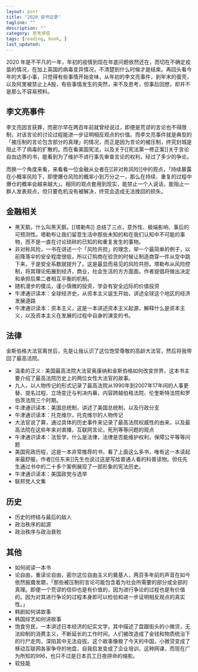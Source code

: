 ```yaml
---
layout: post
title: "2020 读书记录"
tagline: ""
description: ""
category: 思考感悟
tags: [reading, book, ]
last_updated: 
---
```



2020 年是不平凡的一年，年初的疫情到现在年底问题依然还在，而切在不确定疫苗的情况，在加上英国的病毒变异情况，不清楚到什么时候才是结束。再回头看今年的大事小事，只觉得有些事情开始变味，从年初的李文亮事件，到年末的蛋壳，以及阿里被禁止上A股，有些事情发生的突然，来不及思考，但事后回想，却并不是那么不容易预料。

## 李文亮事件
李文亮因言获罪，而密尔早在两百年前就曾经说过，即便是荒谬的言论也不得限制，对该言论的讨论过程能进一步证明相反观点的价值。而李文亮事件就是典型的「被压制的言论包含部分的真理」的情况，而正是因为言论的被压制，终究封城是阻止不了病毒的扩散的。而在看美国宪法，以及关于[[宪法第一修正案]]关于言论自由边界的书，能看到为了维护不进行事先审查言论的权利，经过了多少的争论。

而换一个角度来看，来看看一位金融从业者在[[非对称风险]]中的观点，「持续暴露在小概率风险下，即使爆仓风险的概率小到万分之一，那么在持续、重复的过程中爆仓的概率会越来越大」。相同的观点套用到现实，能禁止一个人说话，能阻止一群人发表观点，但只要危机没有被解决，终究会造成无法挽回的损失。


## 金融相关

- 黑天鹅，什么叫黑天鹅，[[塔勒布]] 总结了三点，意外性、极端影响、事后的可预测性。塔勒布让我们留意生活中那些未知的和在我们认知中不可能的事物，而不是一直在讨论琐碎的已知的和重复发生的事物。
- 非对称风险，一书在讲述一个「风险共担」的理念，举一个最简单的例子，以前降落伞的安全程度很低，所以订购商在验货的时候让制造商穿一件从空中跳下来，于是安全系数就提升了。这是最显而易见的风险共担。塔勒布从风险控制，将其理论拓展到经济，商业，社会生活的方方面面。作者提倡将做出决定和承担后果二者相互平衡的机制。
- 随机漫步的傻瓜，谨小慎微的投资，学会有安全边际的价值投资
- 牛津通识读本：全球经济史，从资本主义诞生开始，讲述全球这个地区的经济发展道路
- 牛津通识读本：资本主义，这是一本讲述资本主义起源，解释什么是资本主义，以及资本主义在发展的过程中自身的演变的书。


## 法律
金斯伯格大法官离世后，先是让我认识了这位饱受尊敬的高龄大法官，然后将我带回了最高法院。

- 温柔的正义 : 美国最高法院大法官奥康纳和金斯伯格如何改变世界，这本书主要介绍了最高法院历史上的两位女性大法官的故事。
- 九人，以人物传记的形式记录了最高法院从1990年到2007年17年间的人事更替、提名过程、立场变迁与判决内幕，内容跨越伯格法院、伦奎斯特法院和罗伯茨法院三个时期。
- 牛津通识读本：美国总统制，讲述了美国总统制，以及行政分支
- 牛津通识读本：托克维尔，托克维尔的人物传记
- 大法官说了算，通过具体的历史事件来记录了最高法院权威性的由来，以及最高法院在这些年来对直播，互联网言论，死刑等等问题的观点
- 牛津通识读本：法哲学，什么是法律，法律是否能维护权利，保障公平等等问题
- 美国宪政历程，这是一本非常推荐的书，看了上面这么多书，唯有这一本读起来最舒服，作者[[任东来]]先生也说过这是写给普通人看的科普读物。但任先生通过书中的二十多个案例展现了一部形象的宪法历史。
- 牛津通识读本：美国政党与选举
- 联邦党人文集

## 历史

- 历史的终结与最后的敌人
- 政治秩序的起源
- 政治秩序与政治衰败


## 其他

- 如何阅读一本书
- 论自由，重读论自由，密尔这位自由主义的奠基人，两百多年前的声音在如今依然振聋发聩，「那些被压制的言论可能包含着为社会所需要的部分或全部的真理。即便一个荒谬的信仰也是有价值的，因为进行争论的过程也是有价值的。因为对其进行争论的过程本身即可以检验和进一步证明相反观点的真实性。」
- 韩剧如何讲故事
- 韩国综艺如何讲故事
- 饱食穷民，一本讲述日本经济的纪实文学，其中描述了盘踞街头的小微贷，无法抑制的消费主义，不断延长的工作时间，人们被改造成了金钱和物质统治下的行尸走肉，深陷其中无法自拔。这个故事像极了今天的中国，小微贷变成了移动互联网各家争夺的地盘，自我启发变成了企业培训，这种网课，而现在广为所知的996，也只不过是日本员工日夜拼命的缩影。
- 软技能
